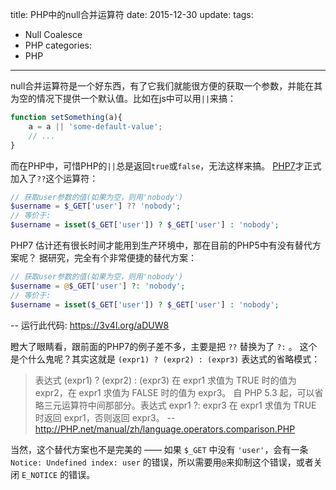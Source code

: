 title: PHP中的null合并运算符
date: 2015-12-30
update: 
tags: 
  - Null Coalesce
  - PHP
categories: 
  - PHP
----

null合并运算符是一个好东西，有了它我们就能很方便的获取一个参数，并能在其为空的情况下提供一个默认值。比如在js中可以用`||`来搞：
<!-- more -->

```js
function setSomething(a){
	a = a || 'some-default-value';
	// ...
}
```

而在PHP中，可惜PHP的`||`总是返回`true`或`false`，无法这样来搞。
[PHP7](http://PHP.net/manual/en/migration70.new-features.PHP)才正式加入了`??`这个运算符：

```PHP
// 获取user参数的值(如果为空，则用'nobody')
$username = $_GET['user'] ?? 'nobody';
// 等价于:
$username = isset($_GET['user']) ? $_GET['user'] : 'nobody';
```

PHP7 估计还有很长时间才能用到生产环境中，那在目前的PHP5中有没有替代方案呢？
据研究，完全有个非常便捷的替代方案：

```PHP
// 获取user参数的值(如果为空，则用'nobody')
$username = @$_GET['user'] ?: 'nobody';
// 等价于:
$username = isset($_GET['user']) ? $_GET['user'] : 'nobody';
```

-- 运行此代码: <https://3v4l.org/aDUW8>

瞪大了眼睛看，跟前面的PHP7的例子差不多，主要是把 `??` 替换为了 `?:` 。 这个是个什么鬼呢？其实这就是 `(expr1) ? (expr2) : (expr3)` 表达式的省略模式：

> 表达式 (expr1) ? (expr2) : (expr3) 在 expr1 求值为 TRUE 时的值为 expr2，在 expr1 求值为 FALSE 时的值为 expr3。
> 自 PHP 5.3 起，可以省略三元运算符中间那部分。表达式 expr1 ?: expr3 在 expr1 求值为 TRUE 时返回 expr1，否则返回 expr3。
> -- <http://PHP.net/manual/zh/language.operators.comparison.PHP>

当然，这个替代方案也不是完美的 —— 如果 `$_GET` 中没有 `'user'`，会有一条 `Notice: Undefined index: user` 的错误，所以需要用`@`来抑制这个错误，或者关闭 `E_NOTICE` 的错误。



